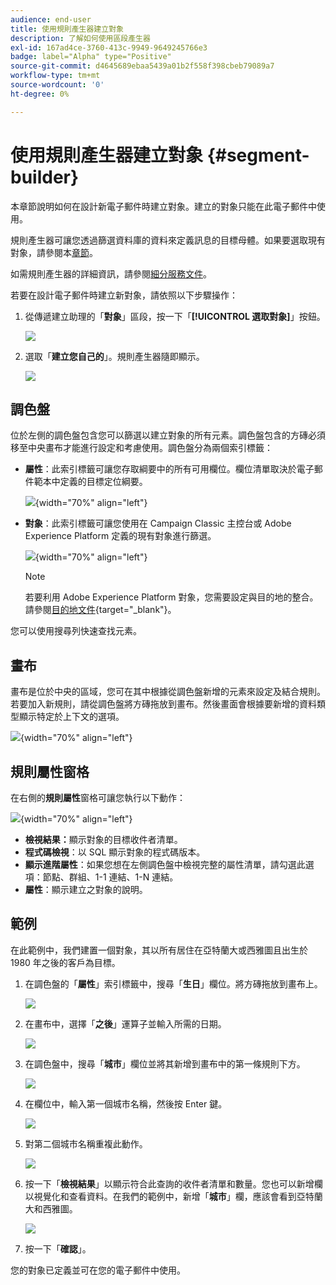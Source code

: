 ```yaml
---
audience: end-user
title: 使用規則產生器建立對象
description: 了解如何使用區段產生器
exl-id: 167ad4ce-3760-413c-9949-9649245766e3
badge: label="Alpha" type="Positive"
source-git-commit: d4645689ebaa5439a01b2f558f398cbeb79089a7
workflow-type: tm+mt
source-wordcount: '0'
ht-degree: 0%

---
```


# 使用規則產生器建立對象 {#segment-builder}

本章節說明如何在設計新電子郵件時建立對象。建立的對象只能在此電子郵件中使用。

規則產生器可讓您透過篩選資料庫的資料來定義訊息的目標母體。如果要選取現有對象，請參閱本[章節](add-audience.md)。

如需規則產生器的詳細資訊，請參閱[細分服務文件](https://experienceleague.adobe.com/docs/experience-platform/segmentation/ui/segment-builder.html)。

若要在設計電子郵件時建立新對象，請依照以下步驟操作：

1. 從傳遞建立助理的「**對象**」區段，按一下「**[!UICONTROL 選取對象]**」按鈕。

   ![](assets/segment-builder0.png)

1. 選取「**建立您自己的**」。規則產生器隨即顯示。

   ![](assets/segment-builder.png)

## 調色盤

位於左側的調色盤包含您可以篩選以建立對象的所有元素。調色盤包含的方磚必須移至中央畫布才能進行設定和考慮使用。調色盤分為兩個索引標籤：

* **屬性**：此索引標籤可讓您存取綱要中的所有可用欄位。欄位清單取決於電子郵件範本中定義的目標定位綱要。

   ![](assets/segment-builder2.png){width="70%" align="left"}

* **對象**：此索引標籤可讓您使用在 Campaign Classic 主控台或 Adobe Experience Platform 定義的現有對象進行篩選。

   ![](assets/segment-builder3.png){width="70%" align="left"}

   >[!NOTE]
   >
   >若要利用 Adobe Experience Platform 對象，您需要設定與目的地的整合。請參閱[目的地文件](https://experienceleague.adobe.com/docs/experience-platform/destinations/home.html?lang=zh-Hant){target="_blank"}。

您可以使用搜尋列快速查找元素。

## 畫布

畫布是位於中央的區域，您可在其中根據從調色盤新增的元素來設定及結合規則。若要加入新規則，請從調色盤將方磚拖放到畫布。然後畫面會根據要新增的資料類型顯示特定於上下文的選項。

![](assets/segment-builder4.png){width="70%" align="left"}

## 規則屬性窗格

在右側的&#x200B;**規則屬性**&#x200B;窗格可讓您執行以下動作：

![](assets/segment-builder5.png){width="70%" align="left"}

* **檢視結果：**&#x200B;顯示對象的目標收件者清單。
* **程式碼檢視**：以 SQL 顯示對象的程式碼版本。
* **顯示進階屬性**：如果您想在左側調色盤中檢視完整的屬性清單，請勾選此選項：節點、群組、1-1 連結、1-N 連結。
* **屬性**：顯示建立之對象的說明。

## 範例

在此範例中，我們建置一個對象，其以所有居住在亞特蘭大或西雅圖且出生於 1980 年之後的客戶為目標。

1. 在調色盤的「**屬性**」索引標籤中，搜尋「**生日**」欄位。將方磚拖放到畫布上。

   ![](assets/segment-builder6.png)

1. 在畫布中，選擇「**之後**」運算子並輸入所需的日期。

   ![](assets/segment-builder7.png)

1. 在調色盤中，搜尋「**城市**」欄位並將其新增到畫布中的第一條規則下方。

   ![](assets/segment-builder8.png)

1. 在欄位中，輸入第一個城市名稱，然後按 Enter 鍵。

   ![](assets/segment-builder9.png)

1. 對第二個城市名稱重複此動作。

   ![](assets/segment-builder10.png)

1. 按一下「**檢視結果**」以顯示符合此查詢的收件者清單和數量。您也可以新增欄以視覺化和查看資料。在我們的範例中，新增「**城巿**」欄，應該會看到亞特蘭大和西雅圖。

   ![](assets/segment-builder11.png)

1. 按一下「**確認**」。

您的對象已定義並可在您的電子郵件中使用。